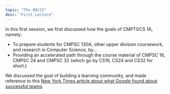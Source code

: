 ```yaml
---
topic: "Thu 09/22"
desc: "First Lecture"
---
```


In this first session, we first discussed how the goals of CMPTGCS 1A, namely:

* To prepare students for CMPSC&nbsp;130A, other upper division coursework, and research in Computer Science, by...
* Providing an accelerated path through the course material of CMPSC&nbsp;16, CMPSC&nbsp;24 and CMPSC&nbsp;32 
    (which go by CS16, CS24 and CS32 for short.)

We discussed the goal of building a learning community, and made reference to this [New York Times article about what
Google found about successful teams](http://www.nytimes.com/2016/02/28/magazine/what-google-learned-from-its-quest-to-build-the-perfect-team.html?_r=0).
